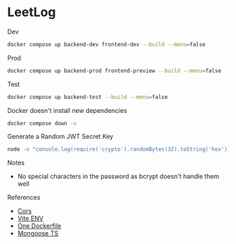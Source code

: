 # LeetLog

Dev

```sh
docker compose up backend-dev frontend-dev --build --menu=false
```

Prod

```sh
docker compose up backend-prod frontend-preview --build --menu=false
```

Test

```sh
docker compose up backend-test --build --menu=false
```

Docker doesn't install new dependencies

```sh
docker compose down -v
```

Generate a Random JWT Secret Key

```sh
node -e "console.log(require('crypto').randomBytes(32).toString('hex'))"
```

Notes

- No special characters in the password as bcrypt doesn't handle them well

References

- [Cors](https://expressjs.com/en/resources/middleware/cors.html)
- [Vite ENV](https://vite.dev/guide/env-and-mode.html)
- [One Dockerfile](https://dev.to/massivebrains/use-same-dockerfile-for-dev-production-1l7f)
- [Mongoose TS](https://mongoosejs.com/docs/typescript.html)